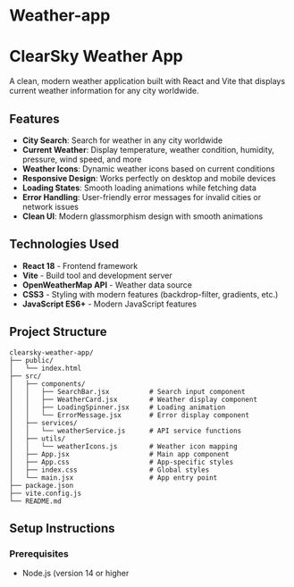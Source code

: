 # Weather-app

# ClearSky Weather App

A clean, modern weather application built with React and Vite that displays current weather information for any city worldwide.

## Features

- **City Search**: Search for weather in any city worldwide
- **Current Weather**: Display temperature, weather condition, humidity, pressure, wind speed, and more
- **Weather Icons**: Dynamic weather icons based on current conditions
- **Responsive Design**: Works perfectly on desktop and mobile devices
- **Loading States**: Smooth loading animations while fetching data
- **Error Handling**: User-friendly error messages for invalid cities or network issues
- **Clean UI**: Modern glassmorphism design with smooth animations

## Technologies Used

- **React 18** - Frontend framework
- **Vite** - Build tool and development server
- **OpenWeatherMap API** - Weather data source
- **CSS3** - Styling with modern features (backdrop-filter, gradients, etc.)
- **JavaScript ES6+** - Modern JavaScript features

## Project Structure

```
clearsky-weather-app/
├── public/
│   └── index.html
├── src/
│   ├── components/
│   │   ├── SearchBar.jsx          # Search input component
│   │   ├── WeatherCard.jsx        # Weather display component
│   │   ├── LoadingSpinner.jsx     # Loading animation
│   │   └── ErrorMessage.jsx       # Error display component
│   ├── services/
│   │   └── weatherService.js      # API service functions
│   ├── utils/
│   │   └── weatherIcons.js        # Weather icon mapping
│   ├── App.jsx                    # Main app component
│   ├── App.css                    # App-specific styles
│   ├── index.css                  # Global styles
│   └── main.jsx                   # App entry point
├── package.json
├── vite.config.js
└── README.md
```

## Setup Instructions

### Prerequisites

- Node.js (version 14 or higher
